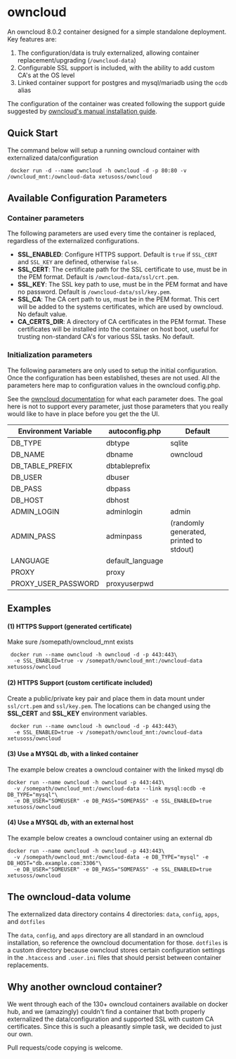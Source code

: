 # owncloud

An owncloud 8.0.2 container designed for a simple standalone deployment. Key features are:

1. The configuration/data is truly externalized, allowing container replacement/upgrading (`/owncloud-data`)
2. Configurable SSL support is included, with the ability to add custom CA's at the OS level
3. Linked container support for postgres and mysql/mariadb using the `ocdb` alias

The configuration of the container was created following the support guide suggested by [owncloud's manual installation guide](https://doc.owncloud.org/server/8.0/admin_manual/).

## Quick Start

The command below will setup a running owncloud container with externalized data/configuration

```
 docker run -d --name owncloud -h owncloud -d -p 80:80 -v /owncloud_mnt:/owncloud-data xetusoss/owncloud
```

## Available Configuration Parameters

### Container parameters

The following parameters are used every time the container is replaced, regardless of the externalized configurations.

* __SSL_ENABLED__: Configure HTTPS support. Default is `true` if `SSL_CERT` and `SSL_KEY` are defined, otherwise `false`.
* __SSL_CERT__: The certificate path for the SSL certificate to use, must be in the PEM format. Default is `/owncloud-data/ssl/crt.pem`.
* __SSL_KEY__: The SSL key path to use, must be in the PEM format and have no password. Default is `/owncloud-data/ssl/key.pem`.
* __SSL_CA__: The CA cert path to us, must be in the PEM format. This cert will be added to the systems certificates, which are used by owncloud. No default value.
* __CA_CERTS_DIR__: A directory of CA certificates in the PEM format. These certificates will be installed into the container on host boot, useful for trusting non-standard CA's for various SSL tasks. No default.

### Initialization parameters

The following parameters are only used to setup the initial configuration. Once the configuration has been established, theses are not used. All the parameters here map to configuration values in the owncloud config.php.

See the [owncloud documentation](https://doc.owncloud.org/server/8.1/admin_manual/configuration_server/config_sample_php_parameters.html) for what each parameter does. The goal here is not to support every parameter, just those parameters
that you really would like to have in place before you get the the UI.


|Environment Variable|autoconfig.php   |Default                                |
|--------------------|-----------------|---------------------------------------|
|DB_TYPE             |dbtype           |sqlite                                 |
|DB_NAME             |dbname           |owncloud                               |
|DB_TABLE_PREFIX     |dbtableprefix    |                                       |
|DB_USER             |dbuser           |                                       |
|DB_PASS             |dbpass           |                                       | 
|DB_HOST             |dbhost           |                                       | 
|ADMIN_LOGIN         |adminlogin       |admin                                  |
|ADMIN_PASS          |adminpass        |(randomly generated, printed to stdout)|
|LANGUAGE            |default_language |                                       |
|PROXY               |proxy            |                                       |
|PROXY_USER_PASSWORD |proxyuserpwd     |                                       |


## Examples

#### (1) HTTPS Support (generated certificate)
Make sure /somepath/owncloud_mnt exists

```
 docker run --name owncloud -h owncloud -d -p 443:443\
  -e SSL_ENABLED=true -v /somepath/owncloud_mnt:/owncloud-data xetusoss/owncloud
```
#### (2) HTTPS Support (custom certificate included)


Create a public/private key pair and place them in data mount under `ssl/crt.pem` and `ssl/key.pem`. The locations can be changed using the __SSL_CERT__ and __SSL_KEY__ environment variables.

```
 docker run --name owncloud -h owncloud -d -p 443:443\
  -e SSL_ENABLED=true -v /somepath/owncloud_mnt:/owncloud-data xetusoss/owncloud
```

#### (3) Use a MYSQL db, with a linked container

The example below creates a owncloud container with the linked mysql db

```
docker run --name owncloud -h owncloud -p 443:443\
  -v /somepath/owncloud_mnt:/owncloud-data --link mysql:ocdb -e DB_TYPE="mysql"\
  -e DB_USER="SOMEUSER" -e DB_PASS="SOMEPASS" -e SSL_ENABLED=true xetusoss/owncloud
```

#### (4) Use a MYSQL db, with an external host

The example below creates a owncloud container using an external db

```
docker run --name owncloud -h owncloud -p 443:443\
  -v /somepath/owncloud_mnt:/owncloud-data -e DB_TYPE="mysql" -e DB_HOST="db.example.com:3306"\
  -e DB_USER="SOMEUSER" -e DB_PASS="SOMEPASS" -e SSL_ENABLED=true xetusoss/owncloud
```

## The owncloud-data volume

The externalized data directory contains 4 directories: `data`, `config`, `apps`, and `dotfiles`

 The `data`, `config`, and `apps` directory are all standard in an owncloud installation, so reference the owncloud documentation for those. `dotfiles` is a custom directory because owncloud stores certain configuration settings in the `.htaccess` and `.user.ini` files that should persist between container replacements.


## Why another owncloud container?

We went through each of the 130+ owncloud containers available on docker hub, and we (amazingly) couldn't find a container that both properly externalized the data/configuration and supported SSL with custom CA certificates. Since this is such a pleasantly simple task, we decided to just our own.

Pull requests/code copying is welcome.